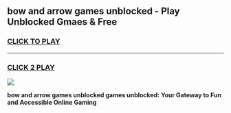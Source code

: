 
## bow and arrow games unblocked - Play Unblocked Gmaes & Free
<h3>
<a href="https://news.freeplayer.one?title=bow_and_arrow_games_unblocked&ref=23F">CLICK TO PLAY</a></h3>
<hr>

<h3>
<a href="https://news.freeplayer.one?title=bow_and_arrow_games_unblocked&ref=23F">CLICK 2 PLAY</a>
  
</h3>

<a href="https://news.freeplayer.one?title=bow_and_arrow_games_unblocked&ref=23F/"><img src="https://clearcache.store/games.png"></a>


**bow and arrow games unblocked games unblocked: Your Gateway to Fun and Accessible Online Gaming**
